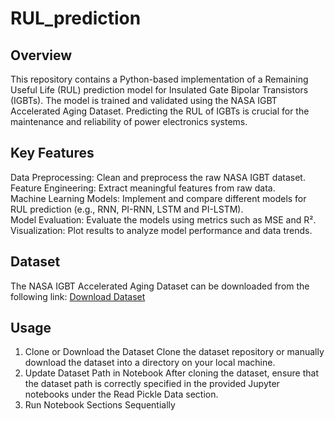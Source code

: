 # RUL_prediction
## Overview
This repository contains a Python-based implementation of a Remaining Useful Life (RUL) prediction model for Insulated Gate Bipolar Transistors (IGBTs). The model is trained and validated using the NASA IGBT Accelerated Aging Dataset. Predicting the RUL of IGBTs is crucial for the maintenance and reliability of power electronics systems.

## Key Features
Data Preprocessing: Clean and preprocess the raw NASA IGBT dataset.  
Feature Engineering: Extract meaningful features from raw data.  
Machine Learning Models: Implement and compare different models for RUL prediction (e.g., RNN, PI-RNN, LSTM and PI-LSTM).  
Model Evaluation: Evaluate the models using metrics such as MSE and R².  
Visualization: Plot results to analyze model performance and data trends.  

## Dataset
The NASA IGBT Accelerated Aging Dataset can be downloaded from the following link:
[Download Dataset](https://drive.google.com/drive/folders/1kdrWGIBv9tk4RfqmBe2-XBqQW6oLoVec?usp=drive_link)

## Usage
1. Clone or Download the Dataset  Clone the dataset repository or manually download the dataset into a directory on your local machine.  
2. Update Dataset Path in Notebook  After cloning the dataset, ensure that the dataset path is correctly specified in the provided Jupyter notebooks under the Read Pickle Data section.
3. Run Notebook Sections Sequentially  
